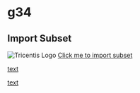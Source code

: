 # g34

## Import Subset

![Tricentis Logo](https://tricentis-com-tricentis.netdna-ssl.com/wp-content/uploads/2016/09/Tricentis-Logo-75px.png) [Click me to import subset](github-windows://schauma)

<a href="github-windows://schauma">text</a>


<a href="https://google.com">text</a>
